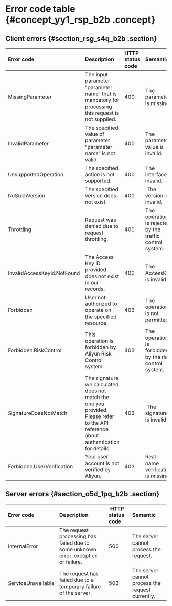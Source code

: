 # Error code table {#concept_yy1_rsp_b2b .concept}

## Client errors {#section_rsg_s4q_b2b .section}

|Error code|Description|HTTP status code|Semantics|
|:---------|:----------|:---------------|:--------|
|MissingParameter|The input parameter “parameter name” that is mandatory for processing this request is not supplied.|400|The parameter is missing.|
|InvalidParameter|The specified value of parameter “parameter name” is not valid.|400|The parameter value is invalid.|
|UnsupportedOperation|The specified action is not supported.|400|The interface is invalid.|
|NoSuchVersion|The specified version does not exist.|400| The version is invalid.|
|Throttling|Request was denied due to request throttling.|400|The operation is rejected by the traffic control system.|
|InvalidAccessKeyId.NotFound|The Access Key ID provided does not exist in our records.|400|The AccessKey is invalid.|
|Forbidden|User not authorized to operate on the specified resource.|403|The operation is not permitted.|
|Forbidden.RiskControl|This operation is forbidden by Aliyun Risk Control system.|403|The operation is forbidden by the risk control system.|
|SignatureDoesNotMatch|The signature we calculated does not match the one you provided. Please refer to the API reference about authentication for details.|403| The signature is invalid.|
|Forbidden.UserVerification|Your user account is not verified by Aliyun.|403|Real-name verification is missing.|

## Server errors {#section_o5d_1pq_b2b .section}

|Error code|Description| HTTP status code|Semantic|
|:---------|:----------|:----------------|:-------|
|InternalError|The request processing has failed due to some unknown error, exception or failure.|500|The server cannot process the request.|
|ServiceUnavailable|The request has failed due to a temporary failure of the server.|503|The server cannot process the request currently.|

